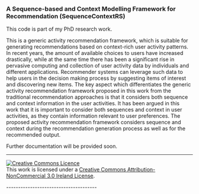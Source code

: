 ### A Sequence-based and Context Modelling Framework for Recommendation (SequenceContextRS)

This code is part of my PhD research work. 

This is a generic activity recommendation framework, which is suitable for generating recommendations based on context-rich user activity patterns. In recent years, the amount of available choices to users have increased drastically, while at the same time there has been a significant rise in pervasive computing and collection of user activity data by individuals and different applications. Recommender systems can leverage such data to help users in the decision making process by suggesting items of interest and discovering new items. The key aspect which differentiates the generic activity recommendation framework proposed in this work from the traditional recommendation approaches is that it considers both sequence and context information in the user activities. It has been argued in this work that it is important to consider both sequences and context in user activities, as they contain information relevant to user preferences. The proposed activity recommendation framework considers sequence and context during the recommendation generation process as well as for the recommended output. 

Further documentation will be provided soon.


--------------------------------------
<p>
<a rel="license" href="http://creativecommons.org/licenses/by-nc/3.0/ie/"><img alt="Creative Commons Licence" style="border-width:0" src="https://i.creativecommons.org/l/by-nc/3.0/ie/88x31.png" /></a><br />This work is licensed under a <a rel="license" href="http://creativecommons.org/licenses/by-nc/3.0/ie/">Creative Commons Attribution-NonCommercial 3.0 Ireland License</a>.
</p>
--------------------------------------
